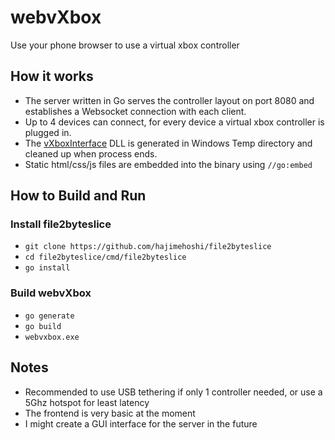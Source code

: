 # webvXbox
Use your phone browser to use a virtual xbox controller

## How it works
- The server written in Go serves the controller layout on port 8080 and establishes a Websocket connection with each client.
- Up to 4 devices can connect, for every device a virtual xbox controller is plugged in.
- The [vXboxInterface](https://github.com/shauleiz/vXboxInterface) DLL is generated in Windows Temp directory and cleaned up when process ends.
- Static html/css/js files are embedded into the binary using `//go:embed`

## How to Build and Run
### Install file2byteslice
- `git clone https://github.com/hajimehoshi/file2byteslice`
- `cd file2byteslice/cmd/file2byteslice`
- `go install`
### Build webvXbox
- `go generate`
- `go build`
- `webvxbox.exe`



## Notes
- Recommended to use USB tethering if only 1 controller needed, or use a 5Ghz hotspot for least latency
- The frontend is very basic at the moment
- I might create a GUI interface for the server in the future
